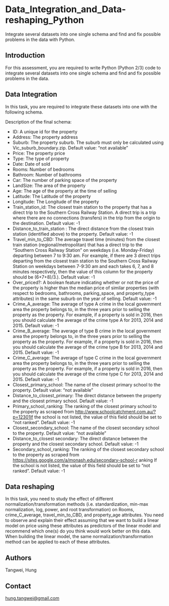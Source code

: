 # Data_Integration_and_Data-reshaping_Python
 Integrate several datasets into one single schema and find and fix possible problems in the data with Python.
 
## Introduction
 For this assessment, you are required to write Python (Python 2/3) code to integrate several datasets into one single schema and find and fix possible problems in the data.
 
## Data Integration
In this task, you are required to integrate these datasets into one with the following schema.

Description of the final schema:
- ID: A unique id for the property 
- Address: The property address
- Suburb: The property suburb. The suburb must only be calculated using Vic_suburb_boundary.zip. Default value: “not available”
- Price: The property price 
- Type: The type of property
- Date: Date of sold
- Rooms: Number of bedrooms 
- Bathroom: Number of bathrooms
- Car: The number of parking space of the property 
- LandSize: The area of the property
- Age: The age of the property at the time of selling
- Latitude: The Latitude of the property 
- Longitude: The Longitude of the property
- Train_station_id: The closest train station to the property that has a direct trip to the Southern Cross Railway Station. A direct trip is a trip where there are no connections (transfers) in the trip from the origin to the destination. Default value: -1
- Distance_to_train_station : The direct distance from the closest train station (identified above) to the property. Default value: -1
- Travel_min_to_CBD: The average travel time (minutes) from the closest train station (regional/metropolitan) that has a direct trip to the “Southern Cross Railway Station” on weekdays (i.e. Monday-Friday) departing between 7 to 9:30 am. For example, if there are 3 direct trips departing from the closest train station to the Southern Cross Railway Station on weekdays between 7-9:30 am and each takes 6, 7, and 8 minutes respectively, then the value of this column for the property should be (6+7+8)/3.). Default value: -1
- Over_priced?: A boolean feature indicating whether or not the price of the property is higher than the median price of similar properties (with respect to bedrooms, bathrooms, parking_space, and property_type attributes) in the same suburb on the year of selling. Default value: -1
- Crime_A_average: The average of type A crime in the local government area the property belongs to, in the three years prior to selling the property as the property. For example, if a property is sold in 2016, then you should calculate the average of the crime type A for 2013, 2014 and 2015. Default value: -1
- Crime_B_average: The average of type B crime in the local government area the property belongs to, in the three years prior to selling the property as the property. For example, if a property is sold in 2016, then you should calculate the average of the crime type B for 2013, 2014 and 2015. Default value: -1
- Crime_C_average: The average of type C crime in the local government area the property belongs to, in the three years prior to selling the property as the property. For example, if a property is sold in 2016, then you should calculate the average of the crime type C for 2013, 2014 and 2015. Default value: -1
- Closest_primary_school: The name of the closest primary school to the property. Default value: “not available”
- Distance_to_closest_primary: The direct distance between the property and the closest primary school. Default value: -1
- Primary_school_ranking: The ranking of the closest primary school to the property as scraped from http://www.schoolcatchment.com.au/?p=12301If the school is not listed, the value of this field should be set to “not ranked”. Default value: -1
- Closest_secondary_school: The name of the closest secondary school to the property. Default value: “not available”
- Distance_to_closest secondary: The direct distance between the property and the closest secondary school. Default value: -1
- Secondary_school_ranking: The ranking of the closest secondary school to the property as scraped from https://sites.google.com/a/monash.edu/secondary-school-r anking If the school is not listed, the value of this field should be set to “not ranked”. Default value: -1

## Data reshaping
In this task, you need to study the effect of different normalization/transformation methods (i.e. standardization, min-max normalization, log, power, and root transformation) on Rooms, crime_C_average, travel_min_to_CBD, and property_age attributes. 
You need to observe and explain their effect assuming that we want to build a linear model on price using these attributes as predictors of the linear model and recommend which one(s) do you think would work better on this data. When building the linear model, the same normalization/transformation method can be applied to each of these attributes.

## Authors

Tangwei, Hung

## Contact
hung.tangwei@gmail.com
 
 






        



 
 
